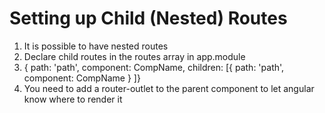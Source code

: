 # Setting up Child (Nested) Routes
01. It is possible to have nested routes 
02. Declare child routes in the routes array in app.module
03. { path: 'path', component: CompName, children: [{ path: 'path', component: CompName } ]}
04. You need to add a router-outlet to the parent component to let angular know where to render it